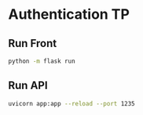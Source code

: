 # Authentication TP

## Run Front
```bash
python -m flask run
```

## Run API 
```bash
uvicorn app:app --reload --port 1235
```